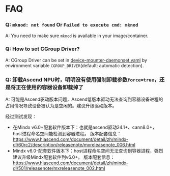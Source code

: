 # FAQ

### Q: `mknod: not found` Or `Failed to execute cmd: mknod`
A: You need to make sure `mknod` is available in your image/container.

### Q: How to set CGroup Driver?
A: CGroup Driver can be set in [device-mounter-daemonset.yaml](../../deploy/device-mounter-daemonset.yaml) by environment variable `CGROUP_DRIVER`(default: automatic detection).

### Q: 卸载Ascend NPU时，明明没有使用强制卸载参数`force=true`，还是将正在使用的容器设备卸载掉了
A: 可能是Ascend驱动版本问题，Ascend低版本驱动无法查询到容器设备进程的占用情况导致设备被认为是空闲的。建议升级驱动版本。

经过测试发现：
* 在Mindx v6.0+配套软件版本下：也就是ascend驱动24.1+、cann8.0+， host进程命名空间能检测到容器进程。
版本配套信息： https://www.hiascend.com/document/detail/zh/mindx-dl/60rc2/description/releasenote/mxreleasenote_006.html
* Mindx v6.0-配套软件版本下：host进程命名空间无法查询到容器进程，强烈建议升级Mindx配套软件到v6.0+。
版本配套信息： https://www.hiascend.com/document/detail/zh/mindx-dl/501/releasenote/mxreleasenote_002.html